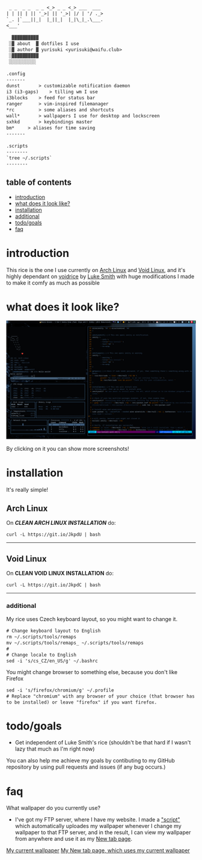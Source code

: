 ```                _       _
 _ _  _ _  _ _ <_> _ _ <_> ___  ___
| | || | || '_>| || '_>| |/ | '/ ._>
`_. |`___||_|  |_||_|  |_|\_|_.\___.
<___'

  ▓▓▓▓▓▓▓▓▓▓
 ░▓ about  ▓ dotfiles I use
 ░▓ author ▓ yurisuki <yurisuki@waifu.club>
 ░▓▓▓▓▓▓▓▓▓▓
 ░░░░░░░░░░

.config
-------
dunst 		> customizable notification daemon
i3 (i3-gaps)	> tilling wm I use
i3blocks	> feed for status bar
ranger 		> vim-inspired filemanager
*rc 		> some aliases and shortcuts
wall*	 	> wallpapers I use for desktop and lockscreen
sxhkd		> keybindings master
bm*		> aliases for time saving
-------

.scripts
--------
`tree ~/.scripts`
--------
```

## table of contents
 -  [introduction](#introduction)
 -  [what does it look like?](#what-does-it-look-like)
 -  [installation](#installation)
 -  [additional](#additional)
 -  [todo/goals](#todogoals)
 -  [faq](#faq)

# introduction
This rice is the one I use currently on [Arch Linux](https://www.archlinux.org/) and [Void Linux](https://voidlinux.org/), and it's highly dependant on [voidrice](https://github.com/LukeSmithxyz/voidrice) by [Luke Smith](https://www.youtube.com/channel/UC2eYFnH61tmytImy1mTYvhA) with huge modifications I made to make it comfy as much as possible

# what does it look like?
[![](screenshot.png)](http://yuri.rf.gd/yuririce)

By clicking on it you can show more screenshots!

# installation
It's really simple!

## Arch Linux
On ***CLEAN ARCH LINUX INSTALLATION*** do:
```shell
curl -L https://git.io/JkpdU | bash
```

***

## Void Linux
On **CLEAN VOID LINUX INSTALLATION** do:
```shell
curl -L https://git.io/JkpdC | bash
```

***

### additional
My rice uses Czech keyboard layout, so you might want to change it.
```
# Change keyboard layout to English
rm ~/.scripts/tools/remaps
mv ~/.scripts/tools/remaps_ ~/.scripts/tools/remaps
#
# Change locale to English
sed -i 's/cs_CZ/en_US/g' ~/.bashrc
```
You might change browser to something else, because you don't like Firefox
```
sed -i 's/firefox/chromium/g' ~/.profile
# Replace "chromium" with any browser of your choice (that browser has to be installed) or leave "firefox" if you want firefox.
```
# todo/goals
- Get independent of Luke Smith's rice (shouldn't be that hard if I wasn't lazy that much as I'm right now)

You can also help me achieve my goals by contibuting to my GitHub repository by using pull requests and issues (if any bug occurs.)

# faq
What wallpaper do you currently use?
- I've got my FTP server, where I have my website. I made a ["script"](https://github.com/yurisuki/yuririce/commit/9e8907be6809b99f8402d239e4f2b8a1079bfd26) which automatically uploades my wallpaper whenever I change my wallpaper to that FTP server, and in the result, I can view my wallpaper from anywhere and use it as my [New tab page](http://yuri.rf.gd/newpage/).

[My current wallpaper](http://yuri.rf.gd/wall.png)
[My New tab page, which uses my current wallpaper](http://yuri.rf.gd/newpage/)
